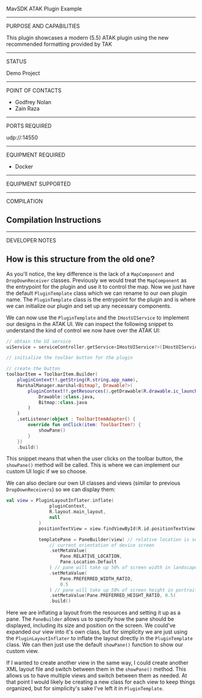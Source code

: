 MavSDK ATAK Plugin Example


_________________________________________________________________
PURPOSE AND CAPABILITIES

This plugin showcases a modern (5.5) ATAK plugin using the new recommended formatting provided by TAK


_________________________________________________________________
STATUS

Demo Project

_________________________________________________________________
POINT OF CONTACTS

- Godfrey Nolan
- Zain Raza

_________________________________________________________________
PORTS REQUIRED

udp://:14550

_________________________________________________________________
EQUIPMENT REQUIRED

- Docker

_________________________________________________________________
EQUIPMENT SUPPORTED

_________________________________________________________________
COMPILATION

## Compilation Instructions

_________________________________________________________________
DEVELOPER NOTES

## How is this structure from the old one?

As you'll notice, the key difference is the lack of a `MapComponent` and `DropDownReceiver` classes. Previously we would treat the `MapComponent` as the entrypoint for the plugin and use it to control the map. Now we just have the default `PluginTemplate` class which we can rename to our own plugin name. The `PluginTemplate` class is the entrypoint for the plugin and is where we can initialize our plugin and set up any necessary components.

We can now use the `PluginTemplate` and the `IHostUIService` to implement our designs in the ATAK UI. We can inspect the following snippet to understand the kind of control we now have over the ATAK UI:

```kotlin
// obtain the UI service
uiService = serviceController.getService<IHostUIService?>(IHostUIService::class.java)

// initialize the toolbar button for the plugin

// create the button
toolbarItem = ToolbarItem.Builder(
    pluginContext!!.getString(R.string.app_name),
    MarshalManager.marshal<Bitmap?, Drawable?>(
        pluginContext!!.getResources().getDrawable(R.drawable.ic_launcher),
            Drawable::class.java,
            Bitmap::class.java
        )
    )
    .setListener(object : ToolbarItemAdapter() {
        override fun onClick(item: ToolbarItem?) {
            showPane()
        }
    })
    .build()
```

This snippet means that when the user clicks on the toolbar button, the `showPane()` method will be called. This is where we can implement our custom UI logic if we so choose.

We can also declare our own UI classes and views (similar to previous `DropDownReceivers`) so we can display them:

```kotlin
val view = PluginLayoutInflater.inflate(
                pluginContext,
                R.layout.main_layout,
                null
            )
            positionTextView = view.findViewById(R.id.positionTextView)

            templatePane = PaneBuilder(view) // relative location is set to default; pane will switch location dependent on
                // current orientation of device screen
                .setMetaValue(
                    Pane.RELATIVE_LOCATION,
                    Pane.Location.Default
                ) // pane will take up 50% of screen width in landscape mode
                .setMetaValue(
                    Pane.PREFERRED_WIDTH_RATIO,
                    0.5
                ) // pane will take up 50% of screen height in portrait mode
                .setMetaValue(Pane.PREFERRED_HEIGHT_RATIO, 0.5)
                .build()
```

Here we are inflating a layout from the resources and setting it up as a pane. The `PaneBuilder` allows us to specify how the pane should be displayed, including its size and position on the screen. We could've expanded our view into it's own class, but for simplicity we are just using the `PluginLayoutInflater` to inflate the layout directly in the `PluginTemplate` class. We can then just use the default `showPane()` function to show our custom view.

If I wanted to create another view in the same way, I could create another XML layout file and switch between them in the `showPane()` method. This allows us to have multiple views and switch between them as needed. At that point I would likely be creating a new class for each view to keep things organized, but for simplicity's sake I've left it in `PluginTemplate`.